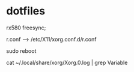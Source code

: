 # dotfiles

rx580 freesync;

r.conf --> /etc/X11/xorg.conf.d/r.conf

sudo reboot

cat ~/.local/share/xorg/Xorg.0.log | grep Variable

